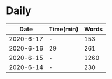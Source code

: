 
# Daily

|Date|Time(min)|Words|
|---|---|---|
|2020-6-17|-|153|
|2020-6-16|29|261|
|2020-6-15|-|1260|
|2020-6-14|-|230|
